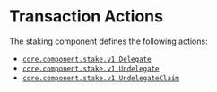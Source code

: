 # Transaction Actions

The staking component defines the following actions:

- [`core.component.stake.v1.Delegate`](./action/delegate.md)
- [`core.component.stake.v1.Undelegate`](./action/undelegate.md)
- [`core.component.stake.v1.UndelegateClaim`](./action/undelegate_claim.md)
